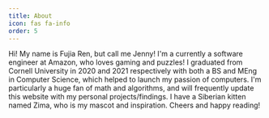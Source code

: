 ```yaml
---
title: About
icon: fas fa-info
order: 5
---
```


Hi! My name is Fujia Ren, but call me Jenny! I'm a currently a software engineer at Amazon, who loves gaming and puzzles! I graduated from Cornell University in 2020 and 2021 respectively with both a BS and MEng in Computer Science, which helped to launch my passion of computers. I'm particularly a huge fan of math and algorithms, and will frequently update this website with my personal projects/findings. I have a Siberian kitten named Zima, who is my mascot and inspiration. Cheers and happy reading!
